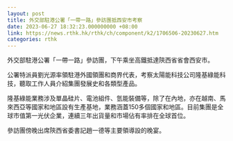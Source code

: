 ```yaml
---
layout: post
title: 外交部駐港公署「一帶一路」參訪團抵西安市考察
date: 2023-06-27 18:32:23.000000000 +08:00
link: https://news.rthk.hk/rthk/ch/component/k2/1706506-20230627.htm
categories: rthk
---
```


外交部駐港公署「一帶一路」參訪團，下午乘坐高鐵抵達陝西省省會西安市。

公署特派員劉光源率領駐港外國領團和商界代表，考察太陽能科技公司隆基綠能科技，聽取工作人員介紹集團發展史和各類型產品。

隆基綠能業務涉及單晶硅片、電池組件、氫能裝備等，除了在內地，亦在越南、馬來西亞等國家和地區設有生產基地，業務涵蓋150多個國家和地區。目前集團是全球市值第一光伏企業，連續三年出貨量和市場佔有率排在全球首位。

參訪團傍晚出席陝西省委書記趙一德等主要領導設的晚宴。
